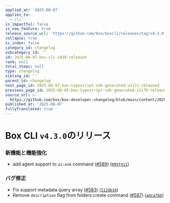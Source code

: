 ```yaml
---
applied_at: '2025-08-07'
applies_to:
  - cli
is_impactful: false
is_new_feature: true
release_source_url: 'https://github.com/box/boxcli/releases/tag/v4.3.0'
collapse: true
is_index: false
category_id: changelog
subcategory_id: ''
id: 2025-08-07-box-cli-v430-released
rank: null
total_steps: null
type: changelog
sibling_id: ''
parent_id: changelog
next_page_id: 2025-08-07-box-typescript-sdk-generated-v1171-released
previous_page_id: 2025-08-05-box-typescript-sdk-generated-v1170-released
source_url: >-
  https://github.com/box/box-developer-changelog/blob/main/content/2025/08-07-box-cli-v430-released.md
published_at: '2025-08-07'
fullyTranslated: true
---
```

# Box CLI `v4.3.0`のリリース

### 新機能と機能強化

* add agent support to `ai:ask` command ([#589][1]) ([`095f411`][2])

### バグ修正

* Fix support metadata query array ([#583][3]) ([`112db16`][4])
* Remove `description` flag from folders:create command ([#587][5]) ([`adca76b`][6])

[1]: https://github.com/box/boxcli/issues/589

[2]: https://github.com/box/boxcli/commit/095f4110274f67c5b1024de49a256b5bbe35cf18

[3]: https://github.com/box/boxcli/issues/583

[4]: https://github.com/box/boxcli/commit/112db160230e5bb75f84e44cb86a8372341dd8ad

[5]: https://github.com/box/boxcli/issues/587

[6]: https://github.com/box/boxcli/commit/adca76b5fb03f62daf2104500b87f8a962382a35
